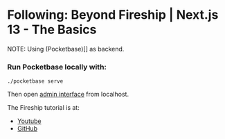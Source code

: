 # Following: Beyond Fireship | Next.js 13 - The Basics

NOTE: Using (Pocketbase)[] as backend.

### Run Pocketbase locally with:
```
./pocketbase serve
```

Then open [admin interface](http://127.0.0.1:8090/_/) from localhost.

The Fireship tutorial is at:

- [Youtube](https://www.youtube.com/watch?v=__mSgDEOyv8&t=216s)
- [GitHub](https://github.com/fireship-io/next13-pocketbase-demo)